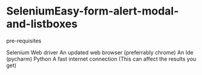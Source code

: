 # SeleniumEasy-form-alert-modal-and-listboxes

pre-requisites
<!-- In order to run this codes successfully you would need to have the following -->
Selenium Web driver
An updated web browser (preferrably chrome)
An Ide (pycharm)
Python
A fast internet connection (This can affect the results you get)
